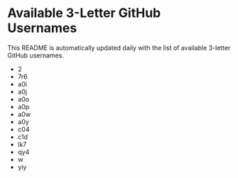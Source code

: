 # Available 3-Letter GitHub Usernames

This README is automatically updated daily with the list of available 3-letter GitHub usernames.

- 2
- 7r6
- a0i
- a0j
- a0o
- a0p
- a0w
- a0y
- c04
- c1d
- lk7
- qy4
- w
- yiy
